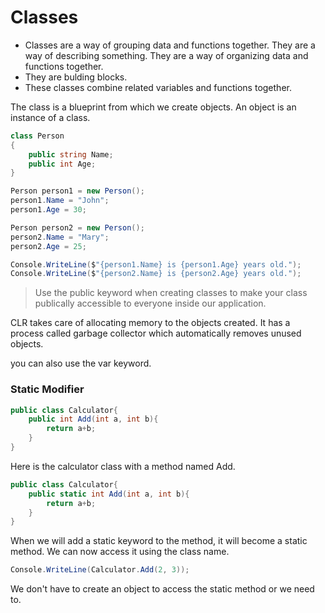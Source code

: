 # Classes

- Classes are a way of grouping data and functions together. They are a way of describing something. They are a way of organizing data and functions together.
- They are bulding blocks. 
- These classes combine related variables and functions together. 

The class is a blueprint from which we create objects. 
An object is an instance of a class.

```cs
class Person
{
    public string Name;
    public int Age;
}
```

```cs
Person person1 = new Person();
person1.Name = "John";
person1.Age = 30;

Person person2 = new Person();
person2.Name = "Mary";
person2.Age = 25;

Console.WriteLine($"{person1.Name} is {person1.Age} years old.");
Console.WriteLine($"{person2.Name} is {person2.Age} years old.");
```

> Use the public keyword when creating classes to make your class publically accessible to everyone inside our application. 

CLR takes care of allocating memory to the objects created. 
It has a process called garbage collector which automatically removes unused objects.

you can also use the var keyword.

### Static Modifier

```cs
public class Calculator{
    public int Add(int a, int b){
        return a+b;
    }
}
```

Here is the calculator class with a method named Add.

```cs
public class Calculator{
    public static int Add(int a, int b){
        return a+b;
    }
}
```

When we will add a static keyword to the method, it will become a static method.
We can now access it using the class name.

```cs
Console.WriteLine(Calculator.Add(2, 3));
```

We don't have to create an object to access the static method or we need to. 